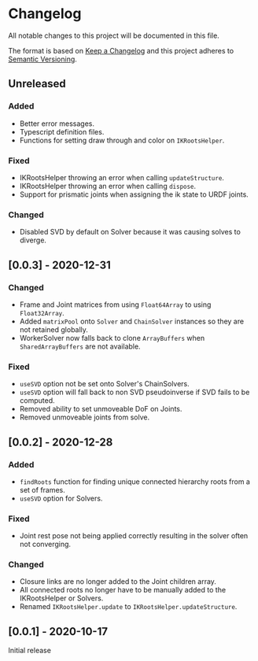 # Changelog
All notable changes to this project will be documented in this file.

The format is based on [Keep a Changelog](http://keepachangelog.com/en/1.0.0/)
and this project adheres to [Semantic Versioning](http://semver.org/spec/v2.0.0.html).

## Unreleased
### Added

- Better error messages.
- Typescript definition files.
- Functions for setting draw through and color on `IKRootsHelper`.

### Fixed

- IKRootsHelper throwing an error when calling `updateStructure`.
- IKRootsHelper throwing an error when calling `dispose`.
- Support for prismatic joints when assigning the ik state to URDF joints.

### Changed

- Disabled SVD by default on Solver because it was causing solves to diverge.

## [0.0.3] - 2020-12-31
### Changed

- Frame and Joint matrices from using `Float64Array` to using `Float32Array`.
- Added `matrixPool` onto `Solver` and `ChainSolver` instances so they are not retained globally.
- WorkerSolver now falls back to clone `ArrayBuffers` when `SharedArrayBuffers` are not available.

### Fixed

- `useSVD` option not be set onto Solver's ChainSolvers.
- `useSVD` option will fall back to non SVD pseudoinverse if SVD fails to be computed.
- Removed ability to set unmoveable DoF on Joints.
- Removed unmoveable joints from solve.

## [0.0.2] - 2020-12-28
### Added

- `findRoots` function for finding unique connected hierarchy roots from a set of frames.
- `useSVD` option for Solvers.

### Fixed

- Joint rest pose not being applied correctly resulting in the solver often not converging.

### Changed

- Closure links are no longer added to the Joint children array.
- All connected roots no longer have to be manually added to the IKRootsHelper or Solvers.
- Renamed `IKRootsHelper.update` to `IKRootsHelper.updateStructure`.

## [0.0.1] - 2020-10-17

Initial release
